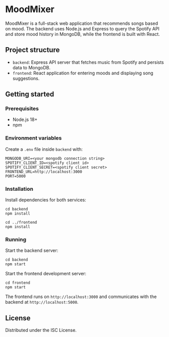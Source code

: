 # MoodMixer

MoodMixer is a full-stack web application that recommends songs based on mood. The backend uses Node.js and Express to query the Spotify API and store mood history in MongoDB, while the frontend is built with React.

## Project structure

- `backend`: Express API server that fetches music from Spotify and persists data to MongoDB.
- `frontend`: React application for entering moods and displaying song suggestions.

## Getting started

### Prerequisites

- Node.js 18+
- npm

### Environment variables

Create a `.env` file inside `backend` with:

```
MONGODB_URI=<your mongodb connection string>
SPOTIFY_CLIENT_ID=<spotify client id>
SPOTIFY_CLIENT_SECRET=<spotify client secret>
FRONTEND_URL=http://localhost:3000
PORT=5000
```

### Installation

Install dependencies for both services:

```
cd backend
npm install

cd ../frontend
npm install
```

### Running

Start the backend server:

```
cd backend
npm start
```

Start the frontend development server:

```
cd frontend
npm start
```

The frontend runs on `http://localhost:3000` and communicates with the backend at `http://localhost:5000`.

## License

Distributed under the ISC License.

